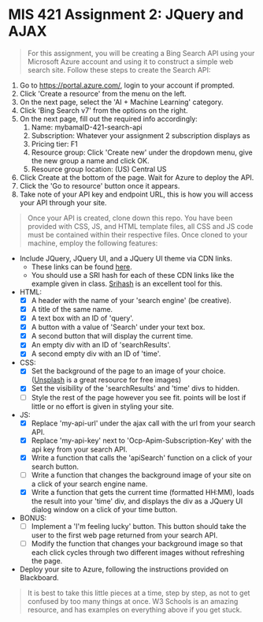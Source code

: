 # MIS 421 Assignment 2: JQuery and AJAX

>For this assignment, you will be creating a Bing Search API using your Microsoft Azure account and using it to construct a simple web search site. Follow these steps to create the Search API:
  1. Go to https://portal.azure.com/, login to your account if prompted.
  2. Click 'Create a resource' from the menu on the left.
  3. On the next page, select the 'AI + Machine Learning' category.
  4. Click 'Bing Search v7' from the options on the right.
  5. On the next page, fill out the required info accordingly:
     1. Name: mybamaID-421-search-api
     2. Subscription: Whatever your assignment 2 subscription displays as
     3. Pricing tier: F1
     4. Resource group: Click 'Create new' under the dropdown menu, give the new group a name and click OK.
     5. Resource group location: (US) Central US
  6. Click Create at the bottom of the page. Wait for Azure to deploy the API.
  7. Click the 'Go to resource' button once it appears.
  8. Take note of your API key and endpoint URL, this is how you will access your API through your site.

>Once your API is created, clone down this repo. You have been provided with CSS, JS, and HTML template files, all CSS and JS code must be contained within their respective files. Once cloned to your machine, employ the following features:
- Include JQuery, JQuery UI, and a JQuery UI theme via CDN links.
  - These links can be found [here](https://developers.google.com/speed/libraries/).
  - You should use a SRI hash for each of these CDN links like the example given in class. [Srihash](srihash.org) is an excellent tool for this.
- HTML:
  - [X] A header with the name of your 'search engine' (be creative).
  - [X] A title of the same name.
  - [X] A text box with an ID of 'query'.
  - [X] A button with a value of 'Search' under your text box.
  - [X] A second button that will display the current time.
  - [X] An empty div with an ID of 'searchResults'.
  - [X] A second empty div with an ID of 'time'.
- CSS:
  - [X] Set the background of the page to an image of your choice. ([Unsplash](unsplash.com) is a great resource for free images)
  - [X] Set the visibility of the 'searchResults' and 'time' divs to hidden.
  - [ ] Style the rest of the page however you see fit. points will be lost if little or no effort is given in styling your site.
- JS:
  - [X] Replace 'my-api-url' under the ajax call with the url from your search API.
  - [X] Replace 'my-api-key' next to 'Ocp-Apim-Subscription-Key' with the api key from your search API.
  - [X] Write a function that calls the 'apiSearch' function on a click of your search button.
  - [ ] Write a function that changes the background image of your site on a click of your search engine name.
  - [X] Write a function that gets the current time (formatted HH:MM), loads the result into your 'time' div, and displays the div as a JQuery UI dialog window on a click of your time button.
- BONUS:
  - [ ] Implement a 'I'm feeling lucky' button. This button should take the user to the first web page returned from your search API.
  - [ ] Modify the function that changes your background image so that each click cycles through two different images without refreshing the page.
- Deploy your site to Azure, following the instructions provided on Blackboard.

> It is best to take this little pieces at a time, step by step, as not to get confused by too many things at once. W3 Schools is an amazing resource, and has examples on everything above if you get stuck.
